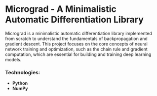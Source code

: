 # Micrograd - A Minimalistic Automatic Differentiation Library

Micrograd is a minimalistic automatic differentiation library implemented from scratch to understand the fundamentals of backpropagation and gradient descent. This project focuses on the core concepts of neural network training and optimization, such as the chain rule and gradient computation, which are essential for building and training deep learning models.

### Technologies:
- **Python**
- **NumPy**
